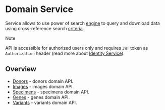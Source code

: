 # Domain Service
Service allows to use power of search [engine](https://github.com/dkfz-unite/unite-indices/blob/main/Docs/search-engine.md) to query and download data using cross-reference search [criteria](https://github.com/dkfz-unite/unite-indices/blob/main/Docs/search-criteria.md).

> [!NOTE]
> API is accessible for authorized users only and requires `JWT` token as `Authorization` header (read more about [Identity Service](https://github.com/dkfz-unite/unite-identity)).

## Overview
- [Donors](./api-domain-donors.md) - donors domain API.
- [Images](./api-domain-images.md) - images domain API.
- [Specimens](./api-domain-specimens.md) - specimens domain API.
- [Genes](./api-domain-genes.md) - genes domain API.
- [Variants](./api-domain-variants.md) - variants domain API.
